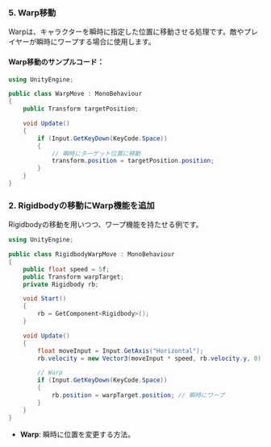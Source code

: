 

### 5. **Warp移動**
Warpは、キャラクターを瞬時に指定した位置に移動させる処理です。敵やプレイヤーが瞬時にワープする場合に使用します。

#### Warp移動のサンプルコード：
```csharp
using UnityEngine;

public class WarpMove : MonoBehaviour
{
    public Transform targetPosition;

    void Update()
    {
        if (Input.GetKeyDown(KeyCode.Space))
        {
            // 瞬時にターゲット位置に移動
            transform.position = targetPosition.position;
        }
    }
}
```



### 2. **Rigidbodyの移動にWarp機能を追加**
Rigidbodyの移動を用いつつ、ワープ機能を持たせる例です。

```csharp
using UnityEngine;

public class RigidbodyWarpMove : MonoBehaviour
{
    public float speed = 5f;
    public Transform warpTarget;
    private Rigidbody rb;

    void Start()
    {
        rb = GetComponent<Rigidbody>();
    }

    void Update()
    {
        float moveInput = Input.GetAxis("Horizontal");
        rb.velocity = new Vector3(moveInput * speed, rb.velocity.y, 0);

        // Warp
        if (Input.GetKeyDown(KeyCode.Space))
        {
            rb.position = warpTarget.position; // 瞬時にワープ
        }
    }
}
```

- **Warp**: 瞬時に位置を変更する方法。



